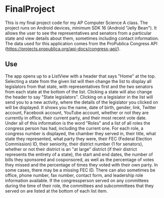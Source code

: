# FinalProject

This is my final project code for my AP Computer Science A class. The project runs on Android devices, minimum SDK 16 (Android "Jelly Bean"). It allows the user to see the representatives and senators from a particular state and view details about them, sometimes including contact information. The data used for this application comes from the ProPublica Congress API (https://projects.propublica.org/api-docs/congress-api/).

## Use

The app opens up to a ListView with a header that says "Home" at the top. Selecting a state from the given list will then change the list to display all legislators from that state, with representatives first and the two senators from each state at the bottom of the list. Clicking a state will also change the header to say "State legislators". Clicking on a legislator in the list will send you to a new activity, where the details of the legislator you clicked on will be displayed. It shows you the name, date of birth, gender, link, Twitter account, Facebook account, YouTube account, whether or not they are currently in office, their current party, and their most recent vote date. Under all of this information is the word "Roles" and a list of all roles the congress person has had, including the current one. For each role, a congress number is displayed, the chamber they served in, their title, what state they represented, what party they were, their FEC (Federal Election Commission) ID, their seniority, their district number (1 for senators), whether or not their district is an "at large" district (if their district represents the entirety of a state), the start and end dates, the number of bills they sponsored and cosponsored, as well as the percentage of votes they missed and the percentage of times they voted with their own party. In some cases, there may be a missing FEC ID. There can also sometimes be office, phone number, fax number, contact form, and leadership role information available. If the congressperson served on any committees during the time of their role, the committees and subcommittees that they served on are listed at the bottom of each list item.